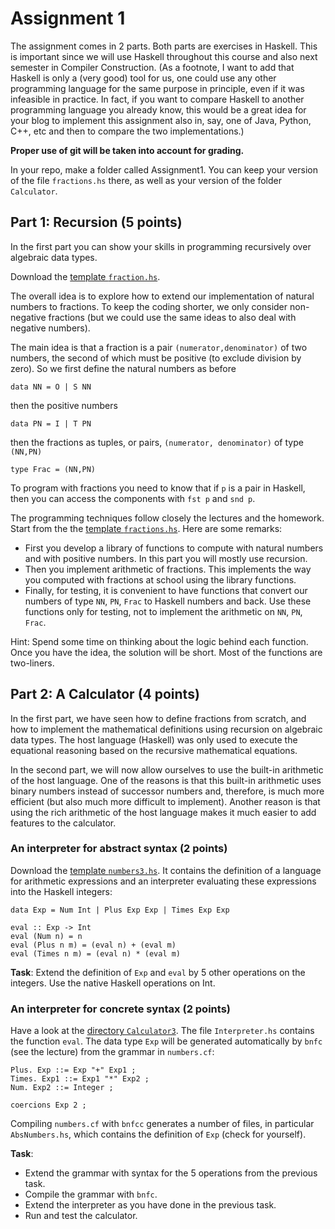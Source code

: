 # Assignment 1

The assignment comes in 2 parts. Both parts are exercises in Haskell. This is important since we will use Haskell throughout this course and also next semester in Compiler Construction. (As a footnote, I want to add that Haskell is only a (very good) tool for us, one could use any other programming language for the same purpose in principle, even if it was infeasible in practice. In fact, if you want to compare Haskell to another programming language you already know, this would be a great idea for your blog to implement this assignment also in, say, one of Java, Python, C++, etc and then to compare the two implementations.)

**Proper use of git will be taken into account for grading.**

In your repo, make a folder called Assignment1. You can keep your version of the file `fractions.hs` there, as well as your version of the folder `Calculator`.

## Part 1: Recursion (5 points)

In the first part you can show your skills in programming recursively over algebraic data types. 

Download the [template `fraction.hs`](src/templates/fractions.hs).

The overall idea is to explore how to extend our implementation of natural numbers to fractions. To keep the coding shorter, we only consider non-negative fractions (but we could use the same ideas to also deal with negative numbers). 

The main idea is that a fraction is a pair `(numerator,denominator)` of two numbers, the second of which must be positive (to exclude division by zero). So we first define the natural numbers as before

    data NN = O | S NN

then the positive numbers

    data PN = I | T PN

then the fractions as tuples, or pairs, `(numerator, denominator)` of type `(NN,PN)`

    type Frac = (NN,PN)

To program with fractions you need to know that if `p` is a pair in Haskell, then you can access the components with `fst p` and `snd p`. 

The programming techniques follow closely the lectures and the homework. Start from the the [template `fractions.hs`](src/templates/fractions.hs). Here are some remarks:

- First you develop a library of functions to compute with natural numbers and with positive numbers. In this part you will mostly use recursion.
- Then you implement arithmetic of fractions. This implements the way you computed with fractions at school using the library functions.
- Finally, for testing, it is convenient to have functions that convert our numbers of type `NN`, `PN`, `Frac` to Haskell numbers and back. Use these functions only for testing, not to implement the arithmetic on `NN`, `PN`, `Frac`.

Hint: Spend some time on thinking about the logic behind each function. Once you have the idea, the solution will be short. Most of the functions are two-liners.

## Part 2: A Calculator (4 points)

In the first part, we have seen how to define fractions from scratch, and how to implement the mathematical definitions using recursion on algebraic data types. The host language (Haskell) was only used to execute the equational reasoning based on the recursive mathematical equations.

In the second part, we will now allow ourselves to use the built-in arithmetic of the host language. One of the reasons is that this built-in arithmetic uses binary numbers instead of successor numbers and, therefore, is much more efficient (but also much more difficult to implement). Another reason is that using the rich arithmetic of the host language makes it much easier to add features to the calculator.

### An interpreter for abstract syntax (2 points)

Download the [template `numbers3.hs`](src/Haskell/numbers3.hs). It contains the definition of a language for arithmetic expressions and an interpreter evaluating these expressions into the Haskell integers:

    data Exp = Num Int | Plus Exp Exp | Times Exp Exp 

    eval :: Exp -> Int
    eval (Num n) = n
    eval (Plus n m) = (eval n) + (eval m)
    eval (Times n m) = (eval n) * (eval m)



**Task**: Extend the definition of `Exp` and `eval` by 5 other operations on the integers. Use the native Haskell operations on Int.

### An interpreter for concrete syntax (2 points)

Have a look at the [directory `Calculator3`](src/Calculator3). The file `Interpreter.hs` contains the function `eval`. The data type `Exp` will be generated automatically by `bnfc`  (see the lecture) from the grammar in `numbers.cf`:

    Plus. Exp ::= Exp "+" Exp1 ;
    Times. Exp1 ::= Exp1 "*" Exp2 ;
    Num. Exp2 ::= Integer ;

    coercions Exp 2 ;

Compiling `numbers.cf` with `bnfcc` generates a number of files, in particular `AbsNumbers.hs`, which contains the definition of `Exp` (check for yourself).

**Task**: 
- Extend the grammar with syntax for the 5 operations from the previous task. 
- Compile the grammar with `bnfc`.
- Extend the interpreter as you have done in the previous task.
- Run and test the calculator.




